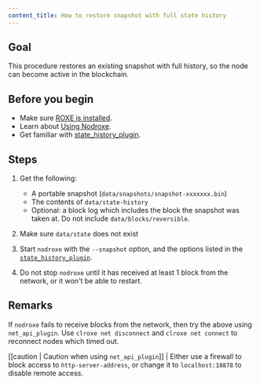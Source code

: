 ```yaml
---
content_title: How to restore snapshot with full state history
---
```


## Goal

This procedure restores an existing snapshot with full history, so the node can become active in the blockchain.

## Before you begin

* Make sure [ROXE is installed](../../../00_install/index.md).
* Learn about [Using Nodroxe](../../02_usage/index.md).
* Get familiar with [state_history_plugin](../../03_plugins/state_history_plugin/index.md).

## Steps

1. Get the following:
   * A portable snapshot (`data/snapshots/snapshot-xxxxxxx.bin`)
   * The contents of `data/state-history`
   * Optional: a block log which includes the block the snapshot was taken at. Do not include `data/blocks/reversible`.

2. Make sure `data/state` does not exist

3. Start `nodroxe` with the `--snapshot` option, and the options listed in the [`state_history_plugin`](#index.md).

4. Do not stop `nodroxe` until it has received at least 1 block from the network, or it won't be able to restart.

## Remarks

If `nodroxe` fails to receive blocks from the network, then try the above using `net_api_plugin`. Use `clroxe net disconnect` and `clroxe net connect` to reconnect nodes which timed out.

[[caution | Caution when using `net_api_plugin`]]
| Either use a firewall to block access to `http-server-address`, or change it to `localhost:18878` to disable remote access.
